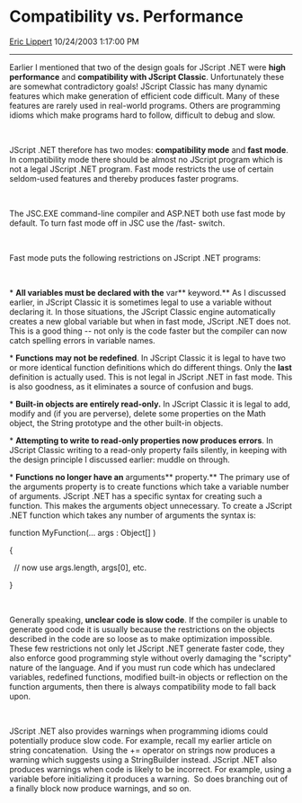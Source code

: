 # Compatibility vs. Performance

[Eric Lippert](https://social.msdn.microsoft.com/profile/Eric%20Lippert) 10/24/2003 1:17:00 PM

-----

Earlier I mentioned that two of the design goals for JScript .NET were **high performance** and **compatibility with JScript Classic**. Unfortunately these are somewhat contradictory goals\! JScript Classic has many dynamic features which make generation of efficient code difficult. Many of these features are rarely used in real-world programs. Others are programming idioms which make programs hard to follow, difficult to debug and slow.

 

 

JScript .NET therefore has two modes: **compatibility mode** and **fast mode**. In compatibility mode there should be almost no JScript program which is not a legal JScript .NET program. Fast mode restricts the use of certain seldom-used features and thereby produces faster programs.

 

 

The JSC.EXE command-line compiler and ASP.NET both use fast mode by default. To turn fast mode off in JSC use the /fast- switch. 

 

 

Fast mode puts the following restrictions on JScript .NET programs:

 

 

\* **All variables must be declared with the** var** keyword.** As I discussed earlier, in JScript Classic it is sometimes legal to use a variable without declaring it. In those situations, the JScript Classic engine automatically creates a new global variable but when in fast mode, JScript .NET does not. This is a good thing -- not only is the code faster but the compiler can now catch spelling errors in variable names.

\* **Functions may not be redefined**. In JScript Classic it is legal to have two or more identical function definitions which do different things. Only the **last** definition is actually used. This is not legal in JScript .NET in fast mode. This is also goodness, as it eliminates a source of confusion and bugs.

\* **Built-in objects are entirely read-only.** In JScript Classic it is legal to add, modify and (if you are perverse), delete some properties on the Math object, the String prototype and the other built-in objects. 

\* **Attempting to write to read-only properties now produces errors**. In JScript Classic writing to a read-only property fails silently, in keeping with the design principle I discussed earlier: muddle on through.

\* **Functions no longer have an** arguments** property.** The primary use of the arguments property is to create functions which take a variable number of arguments. JScript .NET has a specific syntax for creating such a function. This makes the arguments object unnecessary. To create a JScript .NET function which takes any number of arguments the syntax is:

function MyFunction(... args : Object\[\] )

{

  // now use args.length, args\[0\], etc.

}

 

 

Generally speaking, **unclear code is slow code**. If the compiler is unable to generate good code it is usually because the restrictions on the objects described in the code are so loose as to make optimization impossible. These few restrictions not only let JScript .NET generate faster code, they also enforce good programming style without overly damaging the "scripty" nature of the language. And if you must run code which has undeclared variables, redefined functions, modified built-in objects or reflection on the function arguments, then there is always compatibility mode to fall back upon.

 

 

JScript .NET also provides warnings when programming idioms could potentially produce slow code. For example, recall my earlier article on string concatenation.  Using the += operator on strings now produces a warning which suggests using a StringBuilder instead. JScript .NET also produces warnings when code is likely to be incorrect. For example, using a variable before initializing it produces a warning.  So does branching out of a finally block now produce warnings, and so on.

